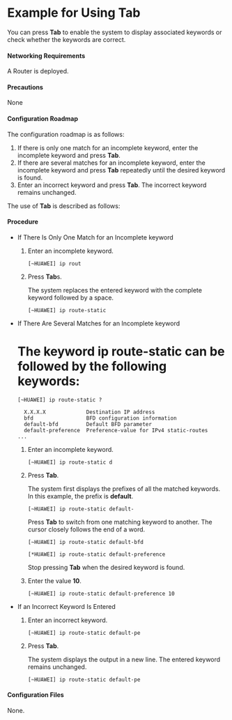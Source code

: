 Example for Using Tab
=====================

You can press **Tab** to enable the system to display associated keywords or check whether the keywords are correct.

#### Networking Requirements

A Router is deployed.


#### Precautions

None


#### Configuration Roadmap

The configuration roadmap is as follows:

1. If there is only one match for an incomplete keyword, enter the incomplete keyword and press **Tab**.
2. If there are several matches for an incomplete keyword, enter the incomplete keyword and press **Tab** repeatedly until the desired keyword is found.
3. Enter an incorrect keyword and press **Tab**. The incorrect keyword remains unchanged.

The use of **Tab** is described as follows:


#### Procedure

* If There Is Only One Match for an Incomplete keyword
  1. Enter an incomplete keyword.
     
     
     ```
     [~HUAWEI] ip rout
     ```
  2. Press **Tab**s.
     
     
     
     The system replaces the entered keyword with the complete keyword followed by a space.
     
     ```
     [~HUAWEI] ip route-static
     ```
* If There Are Several Matches for an Incomplete keyword
  
  
  
  # The keyword **ip route-static** can be followed by the following keywords:
  
  ```
  [~HUAWEI] ip route-static ?
  ```
  ```
    X.X.X.X             Destination IP address
    bfd                 BFD configuration information
    default-bfd         Default BFD parameter
    default-preference  Preference-value for IPv4 static-routes
  ...
  
  ```
  
  
  1. Enter an incomplete keyword.
     
     
     ```
     [~HUAWEI] ip route-static d
     ```
  2. Press **Tab**.
     
     
     
     The system first displays the prefixes of all the matched keywords. In this example, the prefix is **default**.
     
     ```
     [~HUAWEI] ip route-static default-
     ```
     
     Press **Tab** to switch from one matching keyword to another. The cursor closely follows the end of a word.
     
     ```
     [~HUAWEI] ip route-static default-bfd
     ```
     ```
     [*HUAWEI] ip route-static default-preference
     ```
     
     Stop pressing **Tab** when the desired keyword is found.
  3. Enter the value **10**.
     
     
     ```
     [~HUAWEI] ip route-static default-preference 10
     ```
* If an Incorrect Keyword Is Entered
  1. Enter an incorrect keyword.
     
     
     ```
     [~HUAWEI] ip route-static default-pe
     ```
  2. Press **Tab**.
     
     
     
     The system displays the output in a new line. The entered keyword remains unchanged.
     
     ```
     [~HUAWEI] ip route-static default-pe
     ```

#### Configuration Files

None.